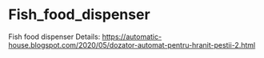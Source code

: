 # Fish_food_dispenser
Fish food dispenser
Details:
https://automatic-house.blogspot.com/2020/05/dozator-automat-pentru-hranit-pestii-2.html
